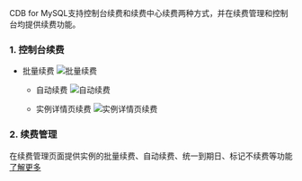 
CDB for MySQL支持控制台续费和续费中心续费两种方式，并在续费管理和控制台均提供续费功能。
### 1. 控制台续费
* 批量续费
 ![批量续费](http://imgcache.tce.fsphere.cn/static/mccdn.qcloud.com/static/img/f2544fd18e7314b5c46d566066b18d58/2.png)
	
	* 自动续费
![自动续费](http://imgcache.tce.fsphere.cn/static/mccdn.qcloud.com/static/img/89b0396d1e136062b7a143d061a4cf23/3.png)
	
   * 实例详情页续费
![实例详情页续费](http://imgcache.tce.fsphere.cn/static/mccdn.qcloud.com/static/img/443653cd0dc55eba5385e05a58ad1819/4.png)
### 2. 续费管理
  在续费管理页面提供实例的批量续费、自动续费、统一到期日、标记不续费等功能  [了解更多](/doc/product/285/%E9%A2%84%E4%BB%98%E8%B4%B9%E7%BB%AD%E8%B4%B9)